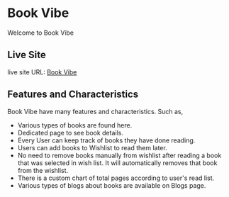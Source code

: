 # Book Vibe

Welcome to Book Vibe

## Live Site

live site URL: [Book Vibe](https://book-vibe-yamin39-assign-eight.netlify.app/)

## Features and Characteristics

Book Vibe have many features and characteristics. Such as,

- Various types of books are found here.
- Dedicated page to see book details.
- Every User can keep track of books they have done reading.
- Users can add books to Wishlist to read them later.
- No need to remove books manually from wishlist after reading a book that was selected in wish list. It will automatically removes that book from the wishlist.
- There is a custom chart of total pages according to user's read list.
- Various types of blogs about books are available on Blogs page.
